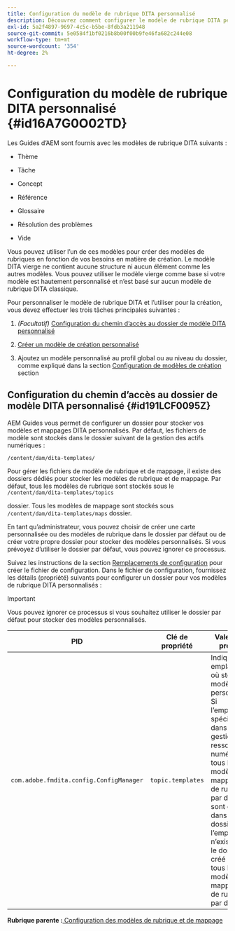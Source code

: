 ```yaml
---
title: Configuration du modèle de rubrique DITA personnalisé
description: Découvrez comment configurer le modèle de rubrique DITA personnalisé
exl-id: 5a2f4897-9697-4c5c-b5be-8fdb3a211948
source-git-commit: 5e0584f1bf0216b8b00f00b9fe46fa682c244e08
workflow-type: tm+mt
source-wordcount: '354'
ht-degree: 2%

---
```


# Configuration du modèle de rubrique DITA personnalisé {#id16A7G0O02TD}

Les Guides d’AEM sont fournis avec les modèles de rubrique DITA suivants :

- Thème

- Tâche

- Concept

- Référence

- Glossaire

- Résolution des problèmes

- Vide


Vous pouvez utiliser l’un de ces modèles pour créer des modèles de rubriques en fonction de vos besoins en matière de création. Le modèle DITA vierge ne contient aucune structure ni aucun élément comme les autres modèles. Vous pouvez utiliser le modèle vierge comme base si votre modèle est hautement personnalisé et n’est basé sur aucun modèle de rubrique DITA classique.

Pour personnaliser le modèle de rubrique DITA et l’utiliser pour la création, vous devez effectuer les trois tâches principales suivantes :

1. *\(Facultatif\)* [Configuration du chemin d’accès au dossier de modèle DITA personnalisé](#id191LCF0095Z)

1. [Créer un modèle de création personnalisé](conf-folder-level.md#id1917D0EG0HJ)

1. Ajoutez un modèle personnalisé au profil global ou au niveau du dossier, comme expliqué dans la section [Configuration de modèles de création](conf-folder-level.md#id1889D0IL0Y4) section


## Configuration du chemin d’accès au dossier de modèle DITA personnalisé {#id191LCF0095Z}

AEM Guides vous permet de configurer un dossier pour stocker vos modèles et mappages DITA personnalisés. Par défaut, les fichiers de modèle sont stockés dans le dossier suivant de la gestion des actifs numériques :

`/content/dam/dita-templates/`

Pour gérer les fichiers de modèle de rubrique et de mappage, il existe des dossiers dédiés pour stocker les modèles de rubrique et de mappage. Par défaut, tous les modèles de rubrique sont stockés sous le `/content/dam/dita-templates/topics`

dossier. Tous les modèles de mappage sont stockés sous `/content/dam/dita-templates/maps` dossier.

En tant qu’administrateur, vous pouvez choisir de créer une carte personnalisée ou des modèles de rubrique dans le dossier par défaut ou de créer votre propre dossier pour stocker des modèles personnalisés. Si vous prévoyez d’utiliser le dossier par défaut, vous pouvez ignorer ce processus.

Suivez les instructions de la section [Remplacements de configuration](download-install-additional-config-override.md#) pour créer le fichier de configuration. Dans le fichier de configuration, fournissez les détails \(propriété\) suivants pour configurer un dossier pour vos modèles de rubrique DITA personnalisés :

>[!IMPORTANT]
>
> Vous pouvez ignorer ce processus si vous souhaitez utiliser le dossier par défaut pour stocker des modèles personnalisés.

| PID | Clé de propriété | Valeur de la propriété |
|---|------------|--------------|
| `com.adobe.fmdita.config.ConfigManager` | `topic.templates` | Indiquez un emplacement où stocker les modèles personnalisés.<br> Si l’emplacement spécifié existe dans la gestion des ressources numériques, tous les modèles de mappage et de rubrique par défaut sont copiés dans ce dossier. Si l’emplacement n’existe pas, le dossier est créé avec tous les modèles de mappage et de rubrique par défaut. |

**Rubrique parente :**[ Configuration des modèles de rubrique et de mappage](conf-template-tags.md)
